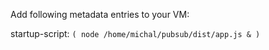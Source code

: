 Add following metadata entries to your VM:

startup-script:
`( node /home/michal/pubsub/dist/app.js & )`
